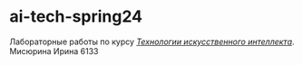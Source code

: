 # ai-tech-spring24
Лабораторные работы по курсу 
[*Технологии искусственного интеллекта*](https://github.com/underburned/ait).  
Мисюрина Ирина 6133